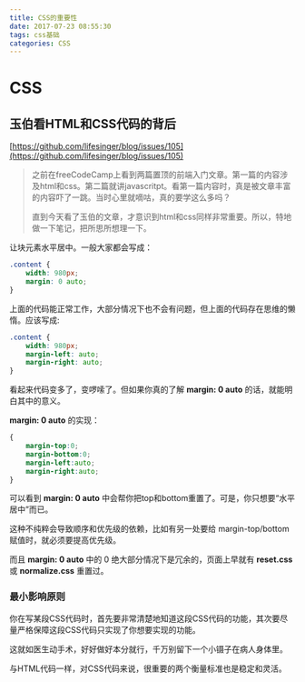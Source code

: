 ```yaml
---
title: CSS的重要性
date: 2017-07-23 08:55:30
tags: css基础
categories: CSS
---
```

# CSS

##  玉伯看HTML和CSS代码的背后
[https://github.com/lifesinger/blog/issues/105](https://github.com/lifesinger/blog/issues/105)
>
> 之前在freeCodeCamp上看到两篇置顶的前端入门文章。第一篇的内容涉及html和css。第二篇就讲javascritpt。看第一篇内容时，真是被文章丰富的内容吓了一跳。当时心里就嘀咕，真的要学这么多吗？
>
> 直到今天看了玉伯的文章，才意识到html和css同样非常重要。所以，特地做一下笔记，把所思所想理一下。

<!-- more -->

让块元素水平居中。一般大家都会写成：
```CSS
.content {
    width: 980px;
    margin: 0 auto;
}
```
上面的代码能正常工作，大部分情况下也不会有问题，但上面的代码存在思维的懒惰。应该写成:
```CSS
.content {
    width: 980px;
    margin-left: auto;
    margin-right: auto;
}
```
看起来代码变多了，变啰嗦了。但如果你真的了解 **margin: 0 auto** 的话，就能明白其中的意义。

**margin: 0 auto** 的实现：
```CSS
{
	margin-top:0;
	margin-bottom:0;
	margin-left:auto;
	margin-right:auto;
}
```
可以看到 **margin: 0 auto** 中会帮你把top和bottom重置了。可是，你只想要“水平居中”而已。

这种不纯粹会导致顺序和优先级的依赖，比如有另一处要给 margin-top/bottom 赋值时，就必须要提高优先级。

而且 **margin: 0 auto** 中的 0 绝大部分情况下是冗余的，页面上早就有 **reset.css** 或 **normalize.css** 重置过。

### 最小影响原则

你在写某段CSS代码时，首先要非常清楚地知道这段CSS代码的功能，其次要尽量严格保障这段CSS代码只实现了你想要实现的功能。

这就如医生动手术，好好做好本分就行，千万别留下一个小镊子在病人身体里。

与HTML代码一样，对CSS代码来说，很重要的两个衡量标准也是稳定和灵活。

